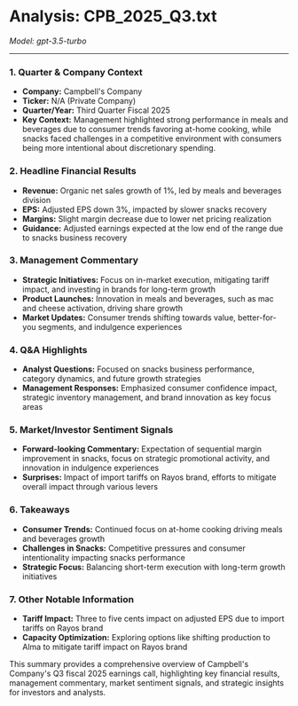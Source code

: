 # Analysis: CPB_2025_Q3.txt

*Model: gpt-3.5-turbo*

---

### 1. Quarter & Company Context
- **Company:** Campbell's Company
- **Ticker:** N/A (Private Company)
- **Quarter/Year:** Third Quarter Fiscal 2025
- **Key Context:** Management highlighted strong performance in meals and beverages due to consumer trends favoring at-home cooking, while snacks faced challenges in a competitive environment with consumers being more intentional about discretionary spending.

### 2. Headline Financial Results
- **Revenue:** Organic net sales growth of 1%, led by meals and beverages division
- **EPS:** Adjusted EPS down 3%, impacted by slower snacks recovery
- **Margins:** Slight margin decrease due to lower net pricing realization
- **Guidance:** Adjusted earnings expected at the low end of the range due to snacks business recovery

### 3. Management Commentary
- **Strategic Initiatives:** Focus on in-market execution, mitigating tariff impact, and investing in brands for long-term growth
- **Product Launches:** Innovation in meals and beverages, such as mac and cheese activation, driving share growth
- **Market Updates:** Consumer trends shifting towards value, better-for-you segments, and indulgence experiences

### 4. Q&A Highlights
- **Analyst Questions:** Focused on snacks business performance, category dynamics, and future growth strategies
- **Management Responses:** Emphasized consumer confidence impact, strategic inventory management, and brand innovation as key focus areas

### 5. Market/Investor Sentiment Signals
- **Forward-looking Commentary:** Expectation of sequential margin improvement in snacks, focus on strategic promotional activity, and innovation in indulgence experiences
- **Surprises:** Impact of import tariffs on Rayos brand, efforts to mitigate overall impact through various levers

### 6. Takeaways
- **Consumer Trends:** Continued focus on at-home cooking driving meals and beverages growth
- **Challenges in Snacks:** Competitive pressures and consumer intentionality impacting snacks performance
- **Strategic Focus:** Balancing short-term execution with long-term growth initiatives

### 7. Other Notable Information
- **Tariff Impact:** Three to five cents impact on adjusted EPS due to import tariffs on Rayos brand
- **Capacity Optimization:** Exploring options like shifting production to Alma to mitigate tariff impact on Rayos brand

This summary provides a comprehensive overview of Campbell's Company's Q3 fiscal 2025 earnings call, highlighting key financial results, management commentary, market sentiment signals, and strategic insights for investors and analysts.